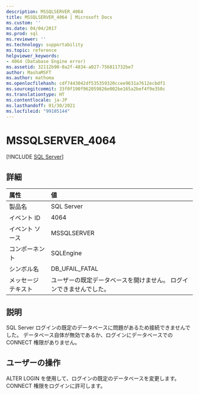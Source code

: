 ```yaml
---
description: MSSQLSERVER_4064
title: MSSQLSERVER_4064 | Microsoft Docs
ms.custom: ''
ms.date: 04/04/2017
ms.prod: sql
ms.reviewer: ''
ms.technology: supportability
ms.topic: reference
helpviewer_keywords:
- 4064 (Database Engine error)
ms.assetid: 32112b90-0a2f-4834-a027-756811732be7
author: MashaMSFT
ms.author: mathoma
ms.openlocfilehash: cdf7443042df535359320ccee9631a7612ecbdf1
ms.sourcegitcommit: 33f0f190f962059826e002be165a2bef4f9e350c
ms.translationtype: HT
ms.contentlocale: ja-JP
ms.lasthandoff: 01/30/2021
ms.locfileid: "99185144"
---
```

# <a name="mssqlserver_4064"></a>MSSQLSERVER_4064
 [!INCLUDE [SQL Server](../../includes/applies-to-version/sqlserver.md)]
  
## <a name="details"></a>詳細  
  
| 属性 | 値 |  
| :-------- | :---- |  
|製品名|SQL Server|  
|イベント ID|4064|  
|イベント ソース|MSSQLSERVER|  
|コンポーネント|SQLEngine|  
|シンボル名|DB_UFAIL_FATAL|  
|メッセージ テキスト|ユーザーの既定データベースを開けません。 ログインできませんでした。|  
  
## <a name="explanation"></a>説明  
SQL Server ログインの既定のデータベースに問題があるため接続できませんでした。 データベース自体が無効であるか、ログインにデータベースでの CONNECT 権限がありません。  
  
## <a name="user-action"></a>ユーザーの操作  
ALTER LOGIN を使用して、ログインの既定のデータベースを変更します。 CONNECT 権限をログインに許可します。  
  
